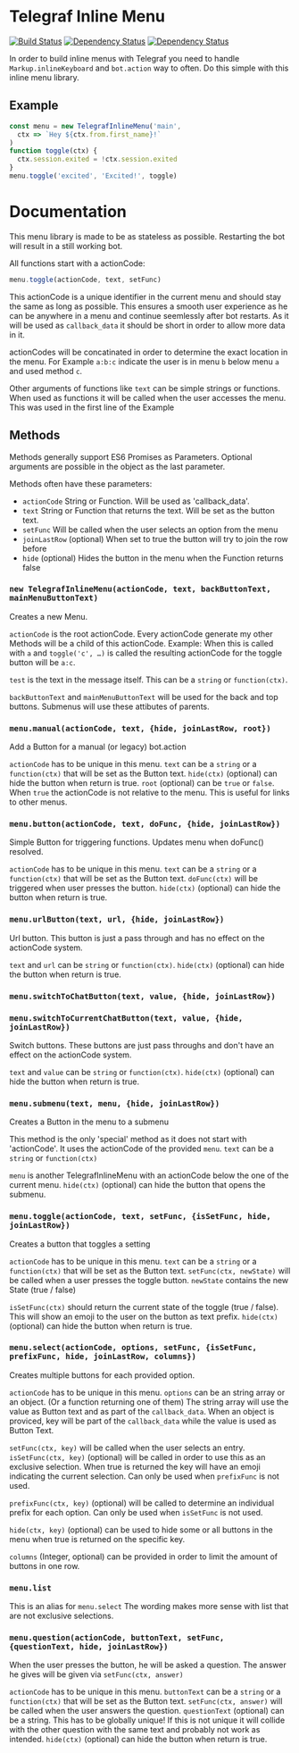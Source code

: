 # Telegraf Inline Menu

[![Build Status](https://travis-ci.org/EdJoPaTo/telegraf-inline-menu.svg?branch=master)](https://travis-ci.org/EdJoPaTo/telegraf-inline-menu)
[![Dependency Status](https://david-dm.org/EdJoPaTo/telegraf-inline-menu/status.svg)](https://david-dm.org/EdJoPaTo/telegraf-inline-menu)
[![Dependency Status](https://david-dm.org/EdJoPaTo/telegraf-inline-menu/dev-status.svg)](https://david-dm.org/EdJoPaTo/telegraf-inline-menu?type=dev)

In order to build inline menus with Telegraf you need to handle `Markup.inlineKeyboard` and `bot.action` way to often.
Do this simple with this inline menu library.

## Example
```js
const menu = new TelegrafInlineMenu('main',
  ctx => `Hey ${ctx.from.first_name}!`
)
function toggle(ctx) {
  ctx.session.exited = !ctx.session.exited
}
menu.toggle('excited', 'Excited!', toggle)
```

# Documentation

This menu library is made to be as stateless as possible.
Restarting the bot will result in a still working bot.

All functions start with a actionCode:
```js
menu.toggle(actionCode, text, setFunc)
```
This actionCode is a unique identifier in the current menu and should stay the same as long as possible.
This ensures a smooth user experience as he can be anywhere in a menu and continue seemlessly after bot restarts.
As it will be used as `callback_data` it should be short in order to allow more data in it.

actionCodes will be concatinated in order to determine the exact location in the menu.
For Example `a:b:c` indicate the user is in menu `b` below menu `a` and used method `c`.

Other arguments of functions like `text` can be simple strings or functions.
When used as functions it will be called when the user accesses the menu.
This was used in the first line of the Example

## Methods

Methods generally support ES6 Promises as Parameters.
Optional arguments are possible in the object as the last parameter.

Methods often have these parameters:
- `actionCode`
  String or Function. Will be used as 'callback_data'.
- `text`
  String or Function that returns the text.
  Will be set as the button text.
- `setFunc`
  Will be called when the user selects an option from the menu
- `joinLastRow` (optional)
  When set to true the button will try to join the row before
- `hide` (optional)
  Hides the button in the menu when the Function returns false

### `new TelegrafInlineMenu(actionCode, text, backButtonText, mainMenuButtonText)`

Creates a new Menu.

`actionCode` is the root actionCode.
Every actionCode generate my other Methods will be a child of this actionCode.
Example: When this is called with `a` and  `toggle('c', …)` is called the resulting actionCode for the toggle button will be `a:c`.

`test` is the text in the message itself.
This can be a `string` or `function(ctx)`.

`backButtonText` and `mainMenuButtonText` will be used for the back and top buttons.
Submenus will use these attibutes of parents.

### `menu.manual(actionCode, text, {hide, joinLastRow, root})`

Add a Button for a manual (or legacy) bot.action

`actionCode` has to be unique in this menu.
`text` can be a `string` or a `function(ctx)` that will be set as the Button text.
`hide(ctx)` (optional) can hide the button when return is true.
`root` (optional) can be `true` or `false`. When `true` the actionCode is not relative to the menu. This is useful for links to other menus.

### `menu.button(actionCode, text, doFunc, {hide, joinLastRow})`

Simple Button for triggering functions.
Updates menu when doFunc() resolved.

`actionCode` has to be unique in this menu.
`text` can be a `string` or a `function(ctx)` that will be set as the Button text.
`doFunc(ctx)` will be triggered when user presses the button.
`hide(ctx)` (optional) can hide the button when return is true.

### `menu.urlButton(text, url, {hide, joinLastRow})`

Url button. This button is just a pass through and has no effect on the actionCode system.

`text` and `url` can be `string` or `function(ctx)`.
`hide(ctx)` (optional) can hide the button when return is true.

### `menu.switchToChatButton(text, value, {hide, joinLastRow})`
### `menu.switchToCurrentChatButton(text, value, {hide, joinLastRow})`

Switch buttons. These buttons are just pass throughs and don't have an effect on the actionCode system.

`text` and `value` can be `string` or `function(ctx)`.
`hide(ctx)` (optional) can hide the button when return is true.

### `menu.submenu(text, menu, {hide, joinLastRow})`

Creates a Button in the menu to a submenu

This method is the only 'special' method as it does not start with 'actionCode'.
It uses the actionCode of the provided `menu`.
`text` can be a `string` or `function(ctx)`

`menu` is another TelegrafInlineMenu with an actionCode below the one of the current menu.
`hide(ctx)` (optional) can hide the button that opens the submenu.

### `menu.toggle(actionCode, text, setFunc, {isSetFunc, hide, joinLastRow})`

Creates a button that toggles a setting

`actionCode` has to be unique in this menu.
`text` can be a `string` or a `function(ctx)` that will be set as the Button text.
`setFunc(ctx, newState)` will be called when a user presses the toggle button. `newState` contains the new State (true / false)

`isSetFunc(ctx)` should return the current state of the toggle (true / false).
This will show an emoji to the user on the button as text prefix.
`hide(ctx)` (optional) can hide the button when return is true.

### `menu.select(actionCode, options, setFunc, {isSetFunc, prefixFunc, hide, joinLastRow, columns})`

Creates multiple buttons for each provided option.

`actionCode` has to be unique in this menu.
`options` can be an string array or an object. (Or a function returning one of them)
The string array will use the value as Button text and as part of the `callback_data`.
When an object is proviced, key will be part of the `callback_data` while the value is used as Button Text.

`setFunc(ctx, key)` will be called when the user selects an entry.
`isSetFunc(ctx, key)` (optional) will be called in order to use this as an exclusive selection.
When true is returned the key will have an emoji indicating the current selection.
Can only be used when `prefixFunc` is not used.

`prefixFunc(ctx, key)` (optional) will be called to determine an individual prefix for each option.
Can only be used when `isSetFunc` is not used.

`hide(ctx, key)` (optional) can be used to hide some or all buttons in the menu when true is returned on the specific key.

`columns` (Integer, optional) can be provided in order to limit the amount of buttons in one row.

### `menu.list`

This is an alias for `menu.select`
The wording makes more sense with list that are not exclusive selections.

### `menu.question(actionCode, buttonText, setFunc, {questionText, hide, joinLastRow})`

When the user presses the button, he will be asked a question.
The answer he gives will be given via `setFunc(ctx, answer)`

`actionCode` has to be unique in this menu.
`buttonText` can be a `string` or a `function(ctx)` that will be set as the Button text.
`setFunc(ctx, answer)` will be called when the user answers the question.
`questionText` (optional) can be a string. This has to be globally unique! If this is not unique it will collide with the other question with the same text and probably not work as intended.
`hide(ctx)` (optional) can hide the button when return is true.
